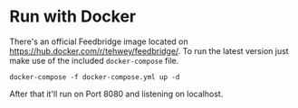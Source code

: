 # Run with Docker

There's an official Feedbridge image located on https://hub.docker.com/r/tehwey/feedbridge/. To
run the latest version just make use of the included `docker-compose` file.

```
docker-compose -f docker-compose.yml up -d
```

After that it'll run on Port 8080 and listening on localhost.